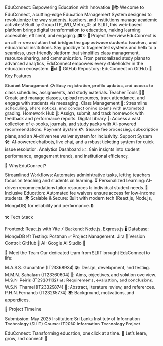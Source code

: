 EduConnect: Empowering Education with Innovation 🚀📚
Welcome to EduConnect, a cutting-edge Education Management System designed to revolutionize the way students, teachers, and institutions manage academic activities! Built by Group ITP_WD_Metro_05 at SLIIT, this web-based platform brings digital transformation to education, making learning accessible, efficient, and engaging. 🎓✨
🌟 Project Overview
EduConnect is an all-in-one solution that bridges the gap between students, teachers, and educational institutions. Say goodbye to fragmented systems and hello to a seamless, user-friendly platform that simplifies class management, resource sharing, and communication. From personalized study plans to advanced analytics, EduConnect empowers every stakeholder in the education ecosystem. 🖥️📊
🔗 GitHub Repository: EduConnect on GitHub
🎯 Key Features

Student Management 📋: Easy registration, profile updates, and access to class schedules, assignments, and study materials.
Teacher Tools 🧑‍🏫: Create and manage classes, upload resources, track attendance, and engage with students via messaging.
Class Management 🏫: Streamline scheduling, share notices, and conduct online exams with automated grading.
Homework Hub 📝: Assign, submit, and track homework with feedback and performance reports.
Digital Library 📖: Access a vast collection of e-books, journals, and study packs with AI-powered recommendations.
Payment System 💳: Secure fee processing, subscription plans, and an AI-driven fee waiver system for inclusivity.
Support System 🛠️: AI-powered chatbots, live chat, and a robust ticketing system for quick issue resolution.
Analytics Dashboard 📈: Gain insights into student performance, engagement trends, and institutional efficiency.

🚀 Why EduConnect?

Streamlined Workflows: Automates administrative tasks, letting teachers focus on teaching and students on learning. ⏳
Personalized Learning: AI-driven recommendations tailor resources to individual student needs. 🧠
Inclusive Education: Automated fee waivers ensure access for low-income students. 🌍
Scalable & Secure: Built with modern tech (React.js, Node.js, MongoDB) for reliability and performance. 🔒

🛠️ Tech Stack

Frontend: React.js with Vite ⚡️
Backend: Node.js, Express.js 🖥️
Database: MongoDB 📦
Testing: Postman ✅
Project Management: Jira 📅
Version Control: GitHub 🐙
AI: Google AI Studio 🤖

🙌 Meet the Team
Our dedicated team from SLIIT brought EduConnect to life:

M.A.S.S. Gunaratne (IT23368934) 🛠️: Design, development, and testing.
M.M.M. SahaIaan (IT23360604) 🎯: Aims, objectives, and solution overview.
M.S.N. Peiris (IT23201132) 📊: Requirements, evaluation, and conclusions.
W.S.N. Thamel (IT23329874) 📝: Abstract, literature review, and references.
P.H.N. Fernando (IT23285774) 🌍: Background, motivations, and appendices.

📅 Project Timeline

Submission: May 2025
Institution: Sri Lanka Institute of Information Technology (SLIIT)
Course: IT2080 Information Technology Project

EduConnect: Transforming education, one click at a time. 🌟 Let’s learn, grow, and connect! 🚀
